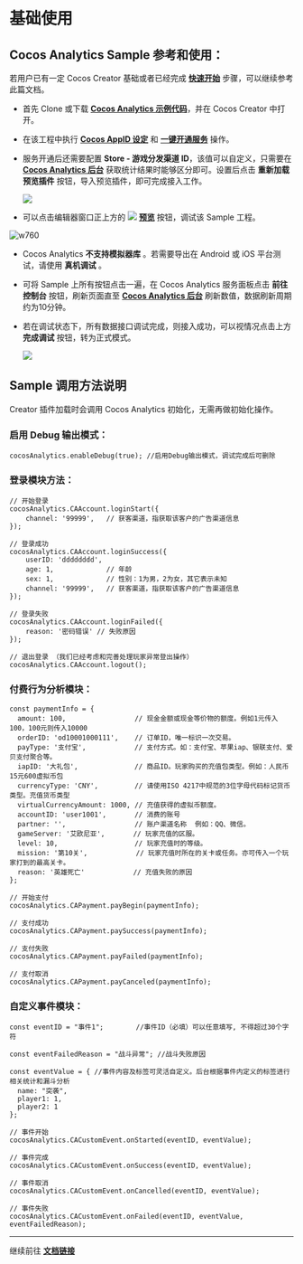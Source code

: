 # 基础使用
## Cocos Analytics Sample 参考和使用：
若用户已有一定 Cocos Creator 基础或者已经完成 [**快速开始**](quick-start.md) 步骤，可以继续参考此篇文档。

- 首先 Clone 或下载 [**Cocos Analytics 示例代码**](https://github.com/CocosService/cocosAnalyticsDemo)，并在 Cocos Creator 中打开。

- 在该工程中执行 [**Cocos AppID 设定**](../setting-cocos-appid.md) 和 [**一键开通服务**](../oneclick-provisioning.md) 操作。

- 服务开通后还需要配置 **Store - 游戏分发渠道 ID**，该值可以自定义，只需要在 [**Cocos Analytics 后台**](http://analytics.cocos.com/) 获取统计结果时能够区分即可。设置后点击 **重新加载预览插件** 按钮，导入预览插件，即可完成接入工作。

    ![](image/analytics-params.jpg)

- 可以点击编辑器窗口正上方的 ![](../image/preview-button.jpg) [**预览**](../../getting-started/basics/preview-build.md) 按钮，调试该 Sample 工程。

![w760](image/analytics-sample.jpg)

- Cocos Analytics **不支持模拟器库** 。若需要导出在 Android 或 iOS 平台测试，请使用 **真机调试** 。

- 可将 Sample 上所有按钮点击一遍，在 Cocos Analytics 服务面板点击 **前往控制台** 按钮，刷新页面直至 [**Cocos Analytics 后台**](http://analytics.cocos.com/) 刷新数值，数据刷新周期约为10分钟。

- 若在调试状态下，所有数据接口调试完成，则接入成功，可以视情况点击上方 **完成调试** 按钮，转为正式模式。

    ![](image/analytics-console.jpg)

## Sample 调用方法说明

Creator 插件加载时会调用 Cocos Analytics 初始化，无需再做初始化操作。

### 启用 Debug 输出模式：
```
cocosAnalytics.enableDebug(true); //启用Debug输出模式，调试完成后可删除
```

### 登录模块方法：
```
// 开始登录
cocosAnalytics.CAAccount.loginStart({
    channel: '99999',   // 获客渠道，指获取该客户的广告渠道信息   
});

// 登录成功
cocosAnalytics.CAAccount.loginSuccess({
    userID: 'dddddddd',
    age: 1,             // 年龄
    sex: 1,             // 性别：1为男，2为女，其它表示未知
    channel: '99999',   // 获客渠道，指获取该客户的广告渠道信息
});
    
// 登录失败
cocosAnalytics.CAAccount.loginFailed({
    reason: '密码错误' // 失败原因
});
    
// 退出登录 （我们已经考虑和完善处理玩家异常登出操作）
cocosAnalytics.CAAccount.logout();

```

### 付费行为分析模块：

```
const paymentInfo = {
  amount: 100,                 // 现金金额或现金等价物的额度。例如1元传入100，100元则传入10000
  orderID: 'od10001000111',    // 订单ID，唯一标识一次交易。
  payType: '支付宝',            // 支付方式。如：支付宝、苹果iap、银联支付、爱贝支付聚合等。
  iapID: '大礼包',              // 商品ID。玩家购买的充值包类型。例如：人民币15元600虚拟币包
  currencyType: 'CNY',         // 请使用ISO 4217中规范的3位字母代码标记货币类型。充值货币类型
  virtualCurrencyAmount: 1000, // 充值获得的虚拟币额度。
  accountID: 'user1001',       // 消费的账号
  partner: '',                 // 账户渠道名称  例如：QQ、微信。
  gameServer: '艾欧尼亚',       // 玩家充值的区服。
  level: 10,                   // 玩家充值时的等级。
  mission: '第10关',            // 玩家充值时所在的关卡或任务。亦可传入一个玩家打到的最高关卡。
  reason: '英雄死亡'            // 充值失败的原因
};

// 开始支付
cocosAnalytics.CAPayment.payBegin(paymentInfo);

// 支付成功
cocosAnalytics.CAPayment.paySuccess(paymentInfo);

// 支付失败
cocosAnalytics.CAPayment.payFailed(paymentInfo);

// 支付取消
cocosAnalytics.CAPayment.payCanceled(paymentInfo);

```

### 自定义事件模块：

```
const eventID = "事件1";        //事件ID（必填）可以任意填写, 不得超过30个字符

const eventFailedReason = "战斗异常"; //战斗失败原因

const eventValue = { //事件内容及标签可灵活自定义。后台根据事件内定义的标签进行相关统计和漏斗分析
  name: "突袭",
  player1: 1,
  player2: 1
};

// 事件开始
cocosAnalytics.CACustomEvent.onStarted(eventID, eventValue);

// 事件完成
cocosAnalytics.CACustomEvent.onSuccess(eventID, eventValue);

// 事件取消
cocosAnalytics.CACustomEvent.onCancelled(eventID, eventValue);

// 事件失败
cocosAnalytics.CACustomEvent.onFailed(eventID, eventValue, eventFailedReason);

```

---

继续前往 [**文档链接**](docs-link.md)





